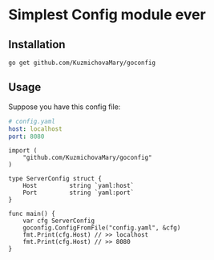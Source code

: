 # Simplest Config module ever

## Installation

`go get github.com/KuzmichovaMary/goconfig`

## Usage

Suppose you have this config file:

```yaml
# config.yaml
host: localhost
port: 8080
```

```golang
import (
    "github.com/KuzmichovaMary/goconfig"
)

type ServerConfig struct {
    Host         string `yaml:host`
    Port         string `yaml:port`
}

func main() {
    var cfg ServerConfig
    goconfig.ConfigFromFile("config.yaml", &cfg)
    fmt.Print(cfg.Host) // >> localhost
    fmt.Print(cfg.Host) // >> 8080
}

```